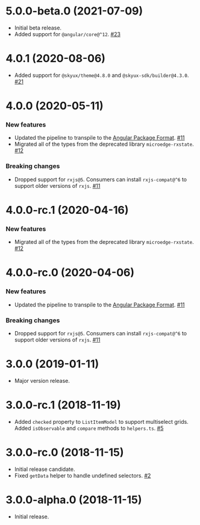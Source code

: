 # 5.0.0-beta.0 (2021-07-09)

- Initial beta release.
- Added support for `@angular/core@^12`. [#23](https://github.com/blackbaud/skyux-list-builder-common/pull/23)

# 4.0.1 (2020-08-06)

- Added support for `@skyux/theme@4.8.0` and `@skyux-sdk/builder@4.3.0`. [#21](https://github.com/blackbaud/skyux-list-builder-common/pull/21)

# 4.0.0 (2020-05-11)

### New features

- Updated the pipeline to transpile to the [Angular Package Format](https://docs.google.com/document/d/1CZC2rcpxffTDfRDs6p1cfbmKNLA6x5O-NtkJglDaBVs/preview). [#11](https://github.com/blackbaud/skyux-list-builder-common/pull/11)
- Migrated all of the types from the deprecated library `microedge-rxstate`. [#12](https://github.com/blackbaud/skyux-list-builder-common/pull/12)

### Breaking changes

- Dropped support for `rxjs@5`. Consumers can install `rxjs-compat@^6` to support older versions of `rxjs`. [#11](https://github.com/blackbaud/skyux-list-builder-common/pull/11)

# 4.0.0-rc.1 (2020-04-16)

### New features

- Migrated all of the types from the deprecated library `microedge-rxstate`. [#12](https://github.com/blackbaud/skyux-list-builder-common/pull/12)

# 4.0.0-rc.0 (2020-04-06)

### New features

- Updated the pipeline to transpile to the [Angular Package Format](https://docs.google.com/document/d/1CZC2rcpxffTDfRDs6p1cfbmKNLA6x5O-NtkJglDaBVs/preview). [#11](https://github.com/blackbaud/skyux-list-builder-common/pull/11)

### Breaking changes

- Dropped support for `rxjs@5`. Consumers can install `rxjs-compat@^6` to support older versions of `rxjs`. [#11](https://github.com/blackbaud/skyux-list-builder-common/pull/11)

# 3.0.0 (2019-01-11)

- Major version release.

# 3.0.0-rc.1 (2018-11-19)

- Added `checked` property to `ListItemModel` to support multiselect grids. Added `isObservable` and `compare` methods to `helpers.ts`. [#5](https://github.com/blackbaud/skyux-list-builder-common/pull/5)

# 3.0.0-rc.0 (2018-11-15)

- Initial release candidate.
- Fixed `getData` helper to handle undefined selectors. [#2](https://github.com/blackbaud/skyux-list-builder-common/pull/2)

# 3.0.0-alpha.0 (2018-11-15)

- Initial release.
